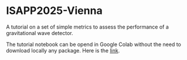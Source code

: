# ISAPP2025-Vienna
A tutorial on a set of simple metrics to assess the performance of a gravitational wave detector.

The tutorial notebook can be opend in Google Colab without the need to download locally any package. Here is the [link](<https://colab.research.google.com/github/u-dupletsa/ISAPP2025-Vienna/blob/main/gwfish_tutorial.ipynb>).

